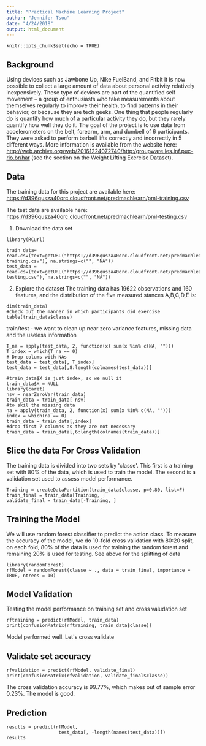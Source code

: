 ```yaml
---
title: "Practical Machine Learning Project"
author: "Jennifer Tsou"
date: "4/24/2018"
output: html_document
---
```


```{r setup, include=FALSE}
knitr::opts_chunk$set(echo = TRUE)
```

## Background
Using devices such as Jawbone Up, Nike FuelBand, and Fitbit it is now possible to collect a large amount of data about personal activity relatively inexpensively. These type of devices are part of the quantified self movement – a group of enthusiasts who take measurements about themselves regularly to improve their health, to find patterns in their behavior, or because they are tech geeks. One thing that people regularly do is quantify how much of a particular activity they do, but they rarely quantify how well they do it. The goal of the project is to use data from accelerometers on the belt, forearm, arm, and dumbell of 6 participants. They were asked to perform barbell lifts correctly and incorrectly in 5 different ways. More information is available from the website here: http://web.archive.org/web/20161224072740/http:/groupware.les.inf.puc-rio.br/har (see the section on the Weight Lifting Exercise Dataset).

## Data
The training data for this project are available here:
https://d396qusza40orc.cloudfront.net/predmachlearn/pml-training.csv

The test data are available here:
https://d396qusza40orc.cloudfront.net/predmachlearn/pml-testing.csv

1. Download the data set
```{r}
library(RCurl)

train_data= read.csv(text=getURL("https://d396qusza40orc.cloudfront.net/predmachlearn/pml-training.csv"), na.strings=c("", "NA"))
test_data = read.csv(text=getURL("https://d396qusza40orc.cloudfront.net/predmachlearn/pml-testing.csv"), na.strings=c("", "NA"))

```
2. Explore the dataset
The training data has 19622 observations and 160 features, and the distribution of the five measured stances A,B,C,D,E is:
```{r}
dim(train_data)
#check out the manner in which participants did exercise
table(train_data$classe)
```

train/test - we want to clean up near zero variance features,  missing data and the useless information 
```{r}
T_na = apply(test_data, 2, function(x) sum(x %in% c(NA, "")))
T_index = which(T_na == 0)
# Drop colums with NAs
test_data = test_data[, T_index] 
test_data = test_data[,8:length(colnames(test_data))]

#train_data$X is just index, so we null it
train_data$X = NULL
library(caret)
nsv = nearZeroVar(train_data)
train_data = train_data[-nsv]
#to skil the missing data
na = apply(train_data, 2, function(x) sum(x %in% c(NA, "")))
index = which(na == 0)
train_data = train_data[,index]
#drop first 7 columns as they are not necessary
train_data = train_data[,6:length(colnames(train_data))]

```
## Slice the data For Cross Validation

The training data is divided into two sets by 'classe'. This first is a training set with 80% of the data, which is used to train the model. The second is a validation set used to assess model performance.
```{r}
Training = createDataPartition(train_data$classe, p=0.80, list=F)
train_final = train_data[Training, ]
validate_final = train_data[-Training, ]
```

## Training the Model
We will use random forest classifier to predict the action class. To measure the accuracy of the model, we do 10-fold cross validation with 80:20 split, on each fold, 80% of the data is used for training the random forest and remaining 20% is used for testing. See above for the splitting of data

```{r}
library(randomForest)
rfModel = randomForest(classe ~ ., data = train_final, importance = TRUE, ntrees = 10)
```

## Model Validation
Testing the model performance on training set and cross valudation set
```{r}
rftraining = predict(rfModel, train_data)
print(confusionMatrix(rftraining, train_data$classe))

```
Model performed well. Let's cross validate

## Validate set accuracy
```{r}
rfvalidation = predict(rfModel, validate_final)
print(confusionMatrix(rfvalidation, validate_final$classe))

```
The cross validation accuracy is 99.77%, which makes out of sample error 0.23%. The model is good.

## Prediction
```{r}
results = predict(rfModel, 
                   test_data[, -length(names(test_data))])
results
```
